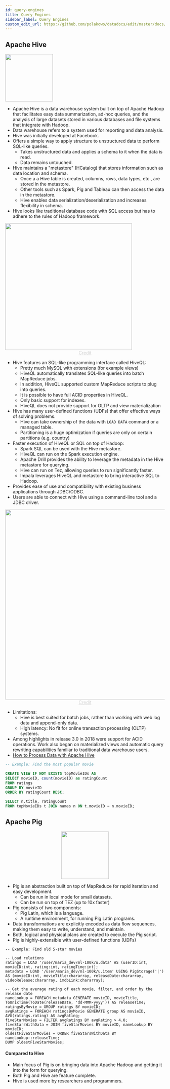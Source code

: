 ```yaml
---
id: query-engines
title: Query Engines
sidebar_label: Query Engines
custom_edit_url: https://github.com/polakowo/datadocs/edit/master/docs/big-data/query-engines.md
---
```


## Apache Hive
<img width=150 src="/datadocs/assets/Apache_Hive_logo.svg.png"/>

- Apache Hive is a data warehouse system built on top of Apache Hadoop that facilitates easy data summarization, ad-hoc queries, and the analysis of large datasets stored in various databases and file systems that integrate with Hadoop.
- Data warehouse refers to a system used for reporting and data analysis.
- Hive was initially developed at Facebook.
- Offers a simple way to apply structure to unstructured data to perform SQL-like queries.
    - Takes unstructured data and applies a schema to it when the data is read.
    - Data remains untouched.
- Hive maintains a "metastore" (HCatalog) that stores information such as data location and schema.
    - Once a a Hive table is created, columns, rows, data types, etc., are stored in the metastore.
    - Other tools such as Spark, Pig and Tableau can then access the data in the metastore.
    - Hive enables data serialization/deserialization and increases flexibility in schema.
- Hive looks like traditional database code with SQL access but has to adhere to the rules of Hadoop framework.

<img width=400 src="/datadocs/assets/image1.png"/>
<center><a href="https://mapr.com/products/apache-hive/" style="color: lightgrey">Credit</a></center>

- Hive features an SQL-like programming interface called HiveQL:
    - Pretty much MySQL with extensions (for example views)
    - HiveQL automatically translates SQL-like queries into batch MapReduce jobs.
    - In addition, HiveQL supported custom MapReduce scripts to plug into queries.
    - It is possible to have full ACID properties in HiveQL.
    - Only basic support for indexes.
    - HiveQL does not provide support for OLTP and view materialization
- Hive has many user-defined functions (UDFs) that offer effective ways of solving problems.
    - Hive can take ownership of the data with `LOAD DATA` command or a managed table.
    - Partitioning is a huge optimization if queries are only on certain partitions (e.g. country)
- Faster execution of HiveQL or SQL on top of Hadoop:
    - Spark SQL can be used with the Hive metastore.
    - HiveQL can run on the Spark execution engine.
    - Apache Drill provides the ability to leverage the metadata in the Hive metastore for querying.
    - Hive can run on Tez, allowing queries to run significantly faster.
    - Impala leverages HiveQL and metastore to bring interactive SQL to Hadoop.
- Provides ease of use and compatibility with existing business applications through JDBC/ODBC.
- Users are able to connect with Hive using a command-line tool and a JDBC driver.

<img width=600 src="/datadocs/assets/4.jpg"/>
<center><a href="http://www.bigintellects.com/2018/08/hive-tutorial-hive-architecture-and.html" style="color: lightgrey">Credit</a></center>

- Limitations:
    - Hive is best suited for batch jobs, rather than working with web log data and append-only data.
    - High latency: No fit for online transaction processing (OLTP) systems.
- Among highlights in release 3.0 in 2018 were support for ACID operations. Work also began on materialized views and automatic query rewriting capabilities familiar to traditional data warehouse users.
- [How to Process Data with Apache Hive](https://hortonworks.com/tutorial/how-to-process-data-with-apache-hive/)

```sql
-- Example: Find the most popular movie

CREATE VIEW IF NOT EXISTS topMovieIDs AS
SELECT movieID, count(movieID) as ratingCount
FROM ratings
GROUP BY movieID
ORDER BY ratingCount DESC;

SELECT n.title, ratingCount
FROM topMovieIDs t JOIN names n ON t.movieID = n.movieID;
```


## Apache Pig
<center><img width=150 src="/datadocs/assets/pig-image.png"/></center>

- Pig is an abstraction built on top of MapReduce for rapid iteration and easy development.
    - Can be run in local mode for small datasets.
    - Can be run on top of TEZ (up to 10x faster)
- Pig consists of two components:
    - Pig Latin, which is a language.
    - A runtime environment, for running Pig Latin programs.
- Data transformations are explicitly encoded as data flow sequences, making them easy to write, understand, and maintain.
- Both, logical and physical plans are created to execute the Pig script.
- Pig is highly-extensible with user-defined functions (UDFs)

```pig
-- Example: Find old 5-star movies

-- Load relations
ratings = LOAD '/user/maria_dev/ml-100k/u.data' AS (userID:int, movieID:int, rating:int, ratingTime:int);
metadata = LOAD '/user/maria_dev/ml-100k/u.item' USING PigStorage('|') AS (movieID:int, movieTitle:chararray, releaseDate:chararray, videoRelease:chararray, imdbLink:chararray);

-- Get the average rating of each movie, filter, and order by the release date
nameLookup = FOREACH metadata GENERATE movieID, movieTitle, ToUnixTime(ToDate(releaseDate, 'dd-MMM-yyyy')) AS releaseTime;
ratingsByMovie = GROUP ratings BY movieID;
avgRatings = FOREACH ratingsByMovie GENERATE group AS movieID, AVG(ratings.rating) AS avgRating;
fiveStarMovies = FILTER avgRatings BY avgRating > 4.0;
fiveStarsWithData = JOIN fiveStarMovies BY movieID, nameLookup BY movieID;
oldestFiveStarMovies = ORDER fiveStarsWithData BY nameLookup::releaseTime;
DUMP oldestFiveStarMovies;
```

#### Compared to Hive
- Main focus of Pig is on bringing data into Apache Hadoop and getting it into the form for querying.
- Both Pig and Hive are feature complete.
- Hive is used more by researchers and programmers.